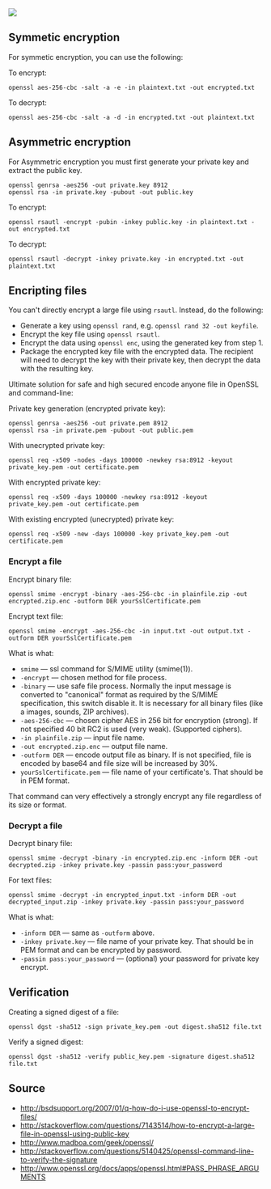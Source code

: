 
<img src='https://www.wizcase.com/wp-content/uploads/2018/11/vpn_encryption.jpg' />



## Symmetic encryption



For symmetic encryption, you can use the following:

To encrypt:

    openssl aes-256-cbc -salt -a -e -in plaintext.txt -out encrypted.txt

To decrypt:

    openssl aes-256-cbc -salt -a -d -in encrypted.txt -out plaintext.txt

## Asymmetric encryption

For Asymmetric encryption you must first generate your private key and extract the public key.

    openssl genrsa -aes256 -out private.key 8912
    openssl rsa -in private.key -pubout -out public.key

To encrypt:

    openssl rsautl -encrypt -pubin -inkey public.key -in plaintext.txt -out encrypted.txt

To decrypt:

    openssl rsautl -decrypt -inkey private.key -in encrypted.txt -out plaintext.txt

## Encripting files

You can't directly encrypt a large file using `rsautl`. Instead, do the following:

- Generate a key using `openssl rand`, e.g. `openssl rand 32 -out keyfile`.
- Encrypt the key file using `openssl rsautl`.
- Encrypt the data using `openssl enc`, using the generated key from step 1.
- Package the encrypted key file with the encrypted data. The recipient will need to decrypt the key with their private key, then decrypt the data with the resulting key.

Ultimate solution for safe and high secured encode anyone file in OpenSSL and command-line:

Private key generation (encrypted private key):

    openssl genrsa -aes256 -out private.pem 8912
    openssl rsa -in private.pem -pubout -out public.pem

With unecrypted private key:

    openssl req -x509 -nodes -days 100000 -newkey rsa:8912 -keyout private_key.pem -out certificate.pem

With encrypted private key:

    openssl req -x509 -days 100000 -newkey rsa:8912 -keyout private_key.pem -out certificate.pem

With existing encrypted (unecrypted) private key:

    openssl req -x509 -new -days 100000 -key private_key.pem -out certificate.pem

### Encrypt a file

Encrypt binary file:

    openssl smime -encrypt -binary -aes-256-cbc -in plainfile.zip -out encrypted.zip.enc -outform DER yourSslCertificate.pem

Encrypt text file:

    openssl smime -encrypt -aes-256-cbc -in input.txt -out output.txt -outform DER yourSslCertificate.pem

What is what:

- `smime` — ssl command for S/MIME utility (smime(1)).
- `-encrypt` — chosen method for file process.
- `-binary` — use safe file process. Normally the input message is converted to "canonical" format as required by the S/MIME specification, this switch disable it. It is necessary for all binary files (like a images, sounds, ZIP archives).
- `-aes-256-cbc` — chosen cipher AES in 256 bit for encryption (strong). If not specified 40 bit RC2 is used (very weak). (Supported ciphers).
- `-in plainfile.zip` — input file name.
- `-out encrypted.zip.enc` — output file name.
- `-outform DER` — encode output file as binary. If is not specified, file is encoded by base64 and file size will be increased by 30%.
- `yourSslCertificate.pem` — file name of your certificate's. That should be in PEM format.

That command can very effectively a strongly encrypt any file regardless of its size or format.

### Decrypt a file

Decrypt binary file:

    openssl smime -decrypt -binary -in encrypted.zip.enc -inform DER -out decrypted.zip -inkey private.key -passin pass:your_password

For text files:

    openssl smime -decrypt -in encrypted_input.txt -inform DER -out decrypted_input.zip -inkey private.key -passin pass:your_password

What is what:

- `-inform DER` — same as `-outform` above.
- `-inkey private.key` — file name of your private key. That should be in PEM format and can be encrypted by password.
- `-passin pass:your_password` — (optional) your password for private key encrypt.

## Verification

Creating a signed digest of a file:

    openssl dgst -sha512 -sign private_key.pem -out digest.sha512 file.txt

Verify a signed digest:

    openssl dgst -sha512 -verify public_key.pem -signature digest.sha512 file.txt

## Source

- http://bsdsupport.org/2007/01/q-how-do-i-use-openssl-to-encrypt-files/
- http://stackoverflow.com/questions/7143514/how-to-encrypt-a-large-file-in-openssl-using-public-key
- http://www.madboa.com/geek/openssl/
- http://stackoverflow.com/questions/5140425/openssl-command-line-to-verify-the-signature
- http://www.openssl.org/docs/apps/openssl.html#PASS_PHRASE_ARGUMENTS


